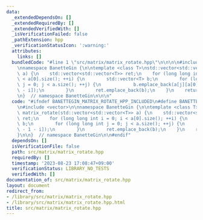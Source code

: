 ```yaml
---
data:
  _extendedDependsOn: []
  _extendedRequiredBy: []
  _extendedVerifiedWith: []
  _isVerificationFailed: false
  _pathExtension: hpp
  _verificationStatusIcon: ':warning:'
  attributes:
    links: []
  bundledCode: "#line 1 \"src/matrix/matrix_rotate.hpp\"\n\n\n\n#include <vector>\n\
    \nnamespace BanetteGin {\n\ntemplate <class T>\nstd::vector<std::vector<T>> matrix_rotate(std::vector<std::vector<T>>\
    \ a) {\n    std::vector<std::vector<T>> ret;\n    for (long long int i = 0; i\
    \ < a[0].size(); ++i) {\n        std::vector<T> b;\n        for (long long int\
    \ j = 0; j < a.size(); ++j) {\n            b.emplace_back(a[j][a[0].size() - 1\
    \ - i]);\n        }\n        ret.emplace_back(b);\n    }\n    return ret;\n}\n\
    \n}  // namespace BanetteGin\n\n\n"
  code: "#ifndef BANETTEGIN_MATRIX_ROTATE_HPP_INCLUDED\n#define BANETTEGIN_MATRIX_ROTATE_HPP_INCLUDED\n\
    \n#include <vector>\n\nnamespace BanetteGin {\n\ntemplate <class T>\nstd::vector<std::vector<T>>\
    \ matrix_rotate(std::vector<std::vector<T>> a) {\n    std::vector<std::vector<T>>\
    \ ret;\n    for (long long int i = 0; i < a[0].size(); ++i) {\n        std::vector<T>\
    \ b;\n        for (long long int j = 0; j < a.size(); ++j) {\n            b.emplace_back(a[j][a[0].size()\
    \ - 1 - i]);\n        }\n        ret.emplace_back(b);\n    }\n    return ret;\n\
    }\n\n}  // namespace BanetteGin\n\n#endif"
  dependsOn: []
  isVerificationFile: false
  path: src/matrix/matrix_rotate.hpp
  requiredBy: []
  timestamp: '2023-08-23 17:08:47+09:00'
  verificationStatus: LIBRARY_NO_TESTS
  verifiedWith: []
documentation_of: src/matrix/matrix_rotate.hpp
layout: document
redirect_from:
- /library/src/matrix/matrix_rotate.hpp
- /library/src/matrix/matrix_rotate.hpp.html
title: src/matrix/matrix_rotate.hpp
---
```

